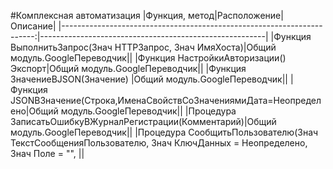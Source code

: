 #Комплексная автоматизация
|Функция, метод|Расположение|Описание|
|-----------------------------------------------------------------------:|--------------------------------------------------------| 
|Функция ВыполнитьЗапрос(Знач HTTPЗапрос, Знач ИмяХоста)|Общий модуль.GoogleПереводчик||
|Функция НастройкиАвторизации() Экспорт|Общий модуль.GoogleПереводчик||
|Функция ЗначениеВJSON(Значение) |Общий модуль.GoogleПереводчик||
|Функция JSONВЗначение(Строка,ИменаСвойствСоЗначениямиДата=Неопределено|Общий модуль.GoogleПереводчик||
|Процедура ЗаписатьОшибкуВЖурналРегистрации(Комментарий)|Общий модуль.GoogleПереводчик||
|Процедура СообщитьПользователю(Знач ТекстСообщенияПользователю, Знач КлючДанных = Неопределено,	Знач Поле = "",   ||
